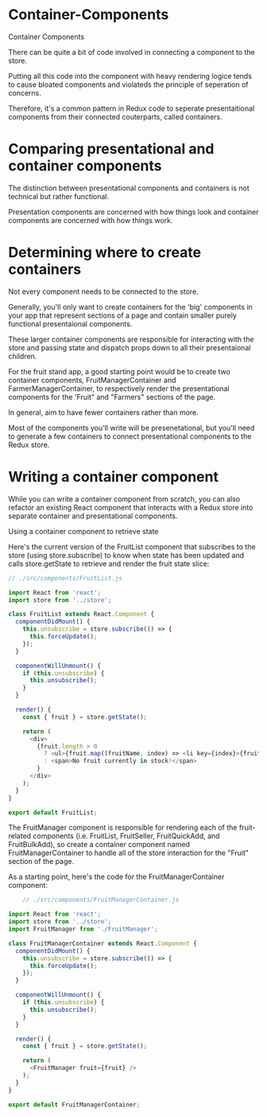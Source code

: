 <h1>
Container-Components
</h1>

Container Components

There can be quite a bit of code involved in connecting a component to the store.

Putting all this code into the component with heavy rendering logice tends to cause bloated components and violateds the principle of seperation of concerns.

Therefore, it's a common pattern in Redux code to seperate presentaitional components from their connected couterparts, called containers.

<h1>
Comparing presentational and container components
</h1>

The distinction between presentational components and containers is not technical but rather functional.

Presentation components are concerned with how things look and container components are concerned with how things work.

<h1>
Determining where to create containers
</h1>

Not every component needs to be connected to the store.

Generally, you'll only want to create containers for the 'big' components in your app that represent
sections of a page and contain smaller purely functional presentaional components.

These larger container components are responsible for interacting with the store and passing state and dispatch props down to all their presentaional children.

For the fruit stand app, a good starting point would be to create two container components, FruitManagerContainer and FarmerManagerContainer, to respectively render the presentational components for the 'Fruit" and "Farmers" sections of the page.

In general, aim to have fewer containers rather than more.

Most of the components you'll write will be presenetational, but you'll need to generate a few containers to connect presentational components to the Redux store.

<h1>
Writing a container component
</h1>

While you can write a container component from scratch, you can also refactor an existing React component that interacts with a Redux store into separate container and presentational components.

Using a container component to retrieve state

Here's the current version of the FruitList component that subscribes to the store (using store.subscribe) to know when state has been updated and calls store.getState to retrieve and render the fruit state slice:

```js
// ./src/components/FruitList.js

import React from 'react';
import store from '../store';

class FruitList extends React.Component {
  componentDidMount() {
    this.unsubscribe = store.subscribe(() => {
      this.forceUpdate();
    });
  }

  componentWillUnmount() {
    if (this.unsubscribe) {
      this.unsubscribe();
    }
  }

  render() {
    const { fruit } = store.getState();

    return (
      <div>
        {fruit.length > 0
          ? <ul>{fruit.map((fruitName, index) => <li key={index}>{fruitName}</li>)}</ul>
          : <span>No fruit currently in stock!</span>
        }
      </div>
    );
  }
}

export default FruitList;
```

The FruitManager component is responsible for rendering each of the fruit-related components (i.e. FruitList, FruitSeller, FruitQuickAdd, and FruitBulkAdd), so create a container component named FruitManagerContainer to handle all of the store interaction for the "Fruit" section of the page.

As a starting point, here's the code for the FruitManagerContainer component:

```js
    // ./src/components/FruitManagerContainer.js

import React from 'react';
import store from '../store';
import FruitManager from './FruitManager';

class FruitManagerContainer extends React.Component {
  componentDidMount() {
    this.unsubscribe = store.subscribe(() => {
      this.forceUpdate();
    });
  }

  componentWillUnmount() {
    if (this.unsubscribe) {
      this.unsubscribe();
    }
  }

  render() {
    const { fruit } = store.getState();

    return (
      <FruitManager fruit={fruit} />
    );
  }
}

export default FruitManagerContainer;
```


